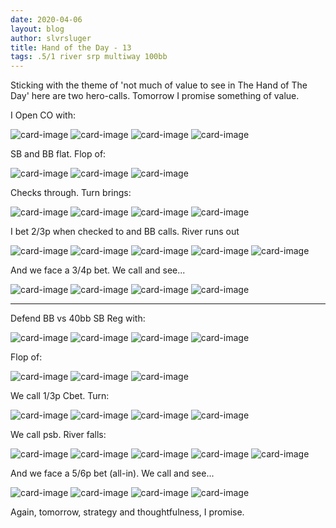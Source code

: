 ```yaml
---
date: 2020-04-06
layout: blog
author: slvrsluger
title: Hand of the Day - 13
tags: .5/1 river srp multiway 100bb
---
```


Sticking with the theme of 'not much of value to see in The Hand of The Day' here are two hero-calls. Tomorrow I promise something of value.

I Open CO with:

![card-image](/assets/cards/AD.svg#inline)
![card-image](/assets/cards/QS.svg#inline)
![card-image](/assets/cards/TH.svg#inline)
![card-image](/assets/cards/8D.svg#inline)

SB and BB flat. Flop of:

![card-image](/assets/cards/TS.svg#inline)
![card-image](/assets/cards/8D.svg#inline)
![card-image](/assets/cards/6S.svg#inline)

Checks through. Turn brings:

![card-image](/assets/cards/TS.svg#inline)
![card-image](/assets/cards/8D.svg#inline)
![card-image](/assets/cards/6S.svg#inline)
![card-image](/assets/cards/5D.svg#inline)

I bet 2/3p when checked to and BB calls. River runs out

![card-image](/assets/cards/TS.svg#inline)
![card-image](/assets/cards/8D.svg#inline)
![card-image](/assets/cards/6S.svg#inline)
![card-image](/assets/cards/5D.svg#inline)
![card-image](/assets/cards/AS.svg#inline)

And we face a 3/4p bet. We call and see...

![card-image](/assets/cards/KC.svg#5cards)
![card-image](/assets/cards/QC.svg#5cards)
![card-image](/assets/cards/JS.svg#5cards)
![card-image](/assets/cards/9D.svg#5cards)

-----

Defend BB vs 40bb SB Reg with:

![card-image](/assets/cards/TS.svg#inline)
![card-image](/assets/cards/9C.svg#inline)
![card-image](/assets/cards/5D.svg#inline)
![card-image](/assets/cards/4D.svg#inline)

Flop of:

![card-image](/assets/cards/AH.svg#inline)
![card-image](/assets/cards/TH.svg#inline)
![card-image](/assets/cards/3S.svg#inline)

We call 1/3p Cbet. Turn:

![card-image](/assets/cards/AH.svg#inline)
![card-image](/assets/cards/TH.svg#inline)
![card-image](/assets/cards/3S.svg#inline)
![card-image](/assets/cards/4S.svg#inline)

We call psb. River falls:

![card-image](/assets/cards/AH.svg#inline)
![card-image](/assets/cards/TH.svg#inline)
![card-image](/assets/cards/3S.svg#inline)
![card-image](/assets/cards/4S.svg#inline)
![card-image](/assets/cards/KD.svg#inline)

And we face a 5/6p bet (all-in). We call and see...

![card-image](/assets/cards/KH.svg#5cards)
![card-image](/assets/cards/JD.svg#5cards)
![card-image](/assets/cards/8H.svg#5cards)
![card-image](/assets/cards/7D.svg#5cards)

Again, tomorrow, strategy and thoughtfulness, I promise.
